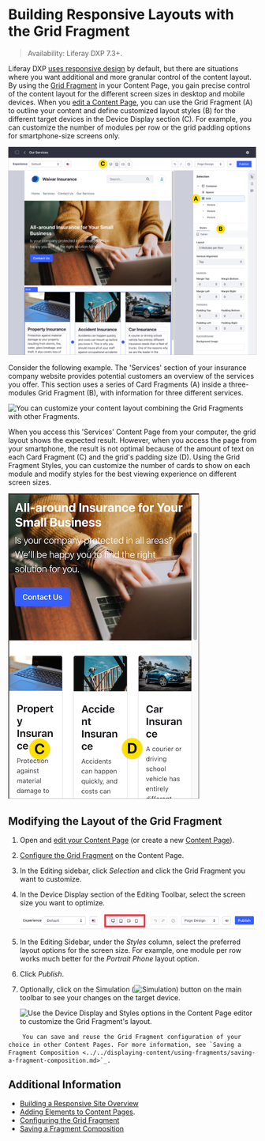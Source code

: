 # Building Responsive Layouts with the Grid Fragment

> Availability: Liferay DXP 7.3+.

Liferay DXP [uses responsive design](./building-a-responsive-site.md) by default, but there are situations where you want additional and more granular control of the content layout. By using the [Grid Fragment](../../creating-pages/building-and-managing-content-pages/configuring-elements-on-content-pages.md#configuring-the-grid-fragment) in your Content Page, you gain precise control of the content layout for the different screen sizes in desktop and mobile devices. When you [edit a Content Page](../../creating-pages/building-and-managing-content-pages/adding-elements-to-content-pages.md), you can use the Grid Fragment (A) to outline your content and define customized layout styles (B) for the different target devices in the Device Display section (C). For example, you can customize the number of modules per row or the grid padding options for smartphone-size screens only.

![Using the Grid Fragment you can customize the layout options for different screen sizes.](./building-responsive-layouts-with-the-grid-fragment/images/04.png)

Consider the following example. The 'Services' section of your insurance company website provides potential customers an overview of the services you offer. This section uses a series of Card Fragments (A) inside a three-modules Grid Fragment (B), with information for three different services.

![You can customize your content layout combining the Grid Fragments with other Fragments.](./building-responsive-layouts-with-the-grid-fragment/images/01.png)

When you access this 'Services' Content Page from your computer, the grid layout shows the expected result. However, when you access the page from your smartphone, the result is not optimal because of the amount of text on each Card Fragment (C) and the grid's padding size (D). Using the Grid Fragment Styles, you can customize the number of cards to show on each module and modify styles for the best viewing experience on different screen sizes.

![The default grid layout style is not optimized for a smartphone-sized screen.](./building-responsive-layouts-with-the-grid-fragment/images/02.png)

## Modifying the Layout of the Grid Fragment

1. Open and [edit your Content Page](../../creating-pages/building-and-managing-content-pages/adding-elements-to-content-pages.md) (or create a new [Content Page](./../../creating-pages/adding-pages/adding-a-page-to-a-site.md)).
1. [Configure the Grid Fragment](../../creating-pages/building-and-managing-content-pages/configuring-elements-on-content-pages.md#configuring-the-grid-fragment) on the Content Page.
1. In the Editing sidebar, click *Selection* and click the Grid Fragment you want to customize.
1. In the Device Display section of the Editing Toolbar, select the screen size you want to optimize.

    ![Select the screen size you want to customize in the Device Display section.](./building-responsive-layouts-with-the-grid-fragment/images/06.png)

1. In the Editing Sidebar, under the *Styles* column, select the preferred layout options for the screen size. For example, one module per row works much better for the *Portrait Phone* layout option.
1. Click *Publish*.
1. Optionally, click on the Simulation (![Simulation](../../../images/icon-simulation.png)) button on the main toolbar to see your changes on the target device.

    ![Use the Device Display and Styles options in the Content Page editor to customize the Grid Fragment's layout.](./building-responsive-layouts-with-the-grid-fragment/images/03.gif)

```tip::
    You can save and reuse the Grid Fragment configuration of your choice in other Content Pages. For more information, see `Saving a Fragment Composition <../../displaying-content/using-fragments/saving-a-fragment-composition.md>`_.
```

## Additional Information

- [Building a Responsive Site Overview](./building-a-responsive-site.md)
- [Adding Elements to Content Pages](../../creating-pages/building-and-managing-content-pages/adding-elements-to-content-pages.md).
- [Configuring the Grid Fragment](../../creating-pages/building-and-managing-content-pages/configuring-elements-on-content-pages.md#configuring-the-grid-fragment)
- [Saving a Fragment Composition](../../displaying-content/using-fragments/saving-a-fragment-composition.md)

